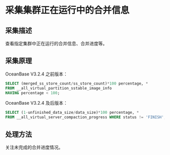 # 采集集群正在运行中的合并信息

## 采集描述

查看指定集群中正在运行的合并信息、合并进度等。

## 采集原理

OceanBase V3.2.4 之前版本：

```sql
SELECT (merged_ss_store_count/ss_store_count)*100 percentage, *
FROM __all_virtual_partition_sstable_image_info
HAVING percentage < 100;
```

OceanBase V3.2.4 及后版本：

```sql
SELECT (1-unfinished_data_size/data_size)*100 percentage, *
FROM __all_virtual_server_compaction_progress WHERE status != 'FINISH';
```

## 处理方法

关注未完成的合并进度情况。
